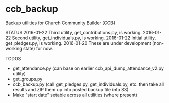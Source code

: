 # ccb_backup
Backup utilities for Church Community Builder (CCB)

STATUS
2016-01-22 Third utility, get_contributions.py, is working.
2016-01-22 Second utility, get_individuals.py, is working.
2016-01-22 Initial utility, get_pledges.py, is working.
2016-01-20 These are under development (non-working state) for now.

TODOS
- get_attendance.py (can base on earlier ccb_api_dump_attendance_v2.py utility)
- get_groups.py
- ccb_backup.py (call get_pledges.py, get_individuals.py, etc. then take all results and ZIP them up
  into posted backup file into S3)
- Make "start date" setable across all utilities (where present)

